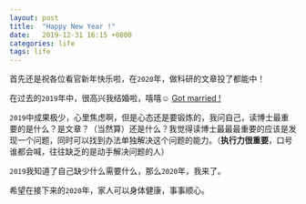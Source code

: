 ```yaml
---
layout: post
title:  "Happy New Year !"
date:   2019-12-31 16:15 +0800
categories: life
tags: life
---
```

<!--
 >Theory and Computational Biology: From Molecular to System
-->

首先还是祝各位看官新年快乐啦，在```2020```年，做科研的文章投了都能中！

在过去的```2019```年中，很高兴我结婚啦，嘻嘻☺️
<a href="http://h5.xunzhuang.net/v/U101230RQ684Q" target="_blank">Got married !</a>

```2019```中成果极少，心里焦虑啊，但是心态还是要锻炼的，我问自己，读博士最重要的是什么？是文章？（当然算）还是什么？我觉得读博士最最最重要的应该是发现一个问题，同时可以找到办法单独解决这个问题的能力。（**执行力很重要**，口号谁都会喊，往往缺乏的是动手解决问题的人）

```2019```我知道了自己缺少什么需要什么，那么```2020```年，我来了。

希望在接下来的```2020```年，家人可以身体健康，事事顺心。



